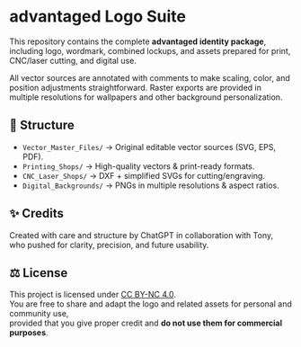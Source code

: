 # advantaged Logo Suite

This repository contains the complete **advantaged identity package**, 
including logo, wordmark, combined lockups, and assets prepared for print, 
CNC/laser cutting, and digital use.  

All vector sources are annotated with comments to make scaling, color, and 
position adjustments straightforward. Raster exports are provided in multiple 
resolutions for wallpapers and other background personalization.

## 📂 Structure
- `Vector_Master_Files/` → Original editable vector sources (SVG, EPS, PDF).
- `Printing_Shops/` → High-quality vectors & print-ready formats.
- `CNC_Laser_Shops/` → DXF + simplified SVGs for cutting/engraving.
- `Digital_Backgrounds/` → PNGs in multiple resolutions & aspect ratios.

## ✨ Credits
Created with care and structure by ChatGPT in collaboration with Tony,  
who pushed for clarity, precision, and future usability.

## ⚖️ License
This project is licensed under [CC BY-NC 4.0](https://creativecommons.org/licenses/by-nc/4.0/).  
You are free to share and adapt the logo and related assets for personal and community use,  
provided that you give proper credit and **do not use them for commercial purposes**.
